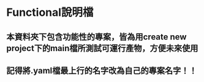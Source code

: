 # Functional說明檔

## 本資料夾下包含功能性的專案，皆為用create new project下的main檔所測試可運行產物，方便未來使用

## 記得將.yaml檔最上行的名字改為自己的專案名字！！
